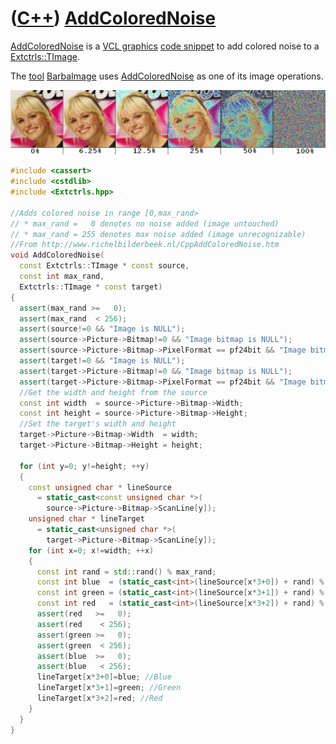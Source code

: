 # ([C++](Cpp.md)) [AddColoredNoise](CppAddColoredNoise.md)

[AddColoredNoise](CppAddColoredNoise.md) is a [VCL
graphics](CppVclGraphics.md) [code snippet](CppVclCodeSnippets.md) to
add colored noise to a [Extctrls::TImage](CppTImage.md).

The [tool](Tools.md) [BarbaImage](ToolBarbaImage.md) uses
[AddColoredNoise](CppAddColoredNoise.md) as one of its image
operations.

![AddColoredNoise example (png)](CppAddColoredNoise.png)

```c++
#include <cassert>
#include <cstdlib>
#include <Extctrls.hpp>

//Adds colored noise in range [0,max_rand>
// * max_rand =   0 denotes no noise added (image untouched)
// * max_rand = 255 denotes max noise added (image unrecognizable)
//From http://www.richelbilderbeek.nl/CppAddColoredNoise.htm
void AddColoredNoise(
  const Extctrls::TImage * const source,
  const int max_rand,
  Extctrls::TImage * const target)
{
  assert(max_rand >=   0);
  assert(max_rand  < 256);
  assert(source!=0 && "Image is NULL");
  assert(source->Picture->Bitmap!=0 && "Image bitmap is NULL");
  assert(source->Picture->Bitmap->PixelFormat == pf24bit && "Image bitmap must be 24 bit");
  assert(target!=0 && "Image is NULL");
  assert(target->Picture->Bitmap!=0 && "Image bitmap is NULL");
  assert(target->Picture->Bitmap->PixelFormat == pf24bit && "Image bitmap must be 24 bit");
  //Get the width and height from the source
  const int width  = source->Picture->Bitmap->Width;
  const int height = source->Picture->Bitmap->Height;
  //Set the target's width and height
  target->Picture->Bitmap->Width  = width;
  target->Picture->Bitmap->Height = height;

  for (int y=0; y!=height; ++y)
  {
    const unsigned char * lineSource
      = static_cast<const unsigned char *>(
        source->Picture->Bitmap->ScanLine[y]);
    unsigned char * lineTarget
      = static_cast<unsigned char *>(
        target->Picture->Bitmap->ScanLine[y]);
    for (int x=0; x!=width; ++x)
    {
      const int rand = std::rand() % max_rand;
      const int blue  = (static_cast<int>(lineSource[x*3+0]) + rand) % 256;
      const int green = (static_cast<int>(lineSource[x*3+1]) + rand) % 256;
      const int red   = (static_cast<int>(lineSource[x*3+2]) + rand) % 256;
      assert(red   >=   0);
      assert(red    < 256);
      assert(green >=   0);
      assert(green  < 256);
      assert(blue  >=   0);
      assert(blue   < 256);
      lineTarget[x*3+0]=blue; //Blue
      lineTarget[x*3+1]=green; //Green
      lineTarget[x*3+2]=red; //Red
    }
  }
}
```